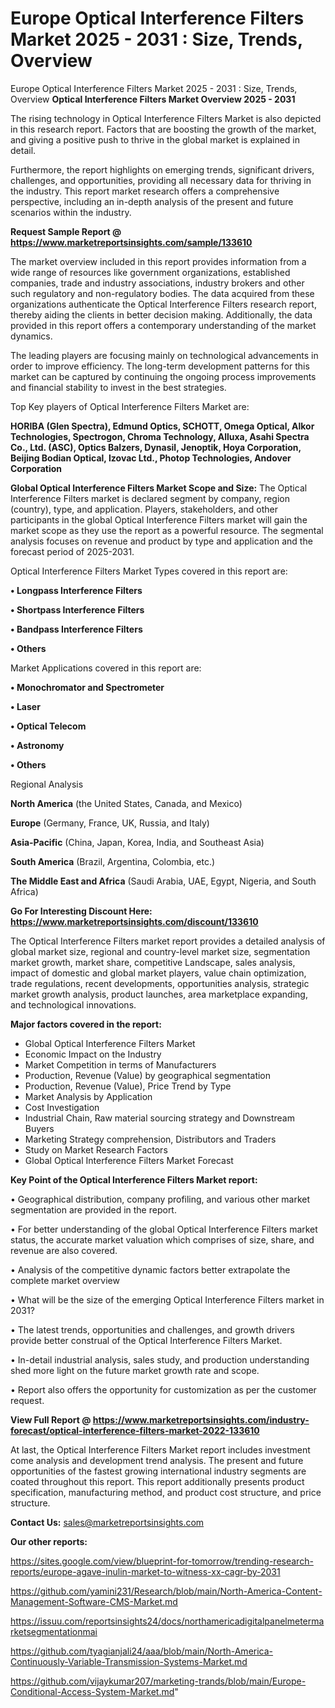 # Europe Optical Interference Filters Market 2025 - 2031 : Size, Trends, Overview
 Europe Optical Interference Filters Market 2025 - 2031 : Size, Trends, Overview
<Strong> Optical Interference Filters Market Overview 2025 - 2031</strong>

The rising technology in Optical Interference Filters Market is also depicted in this research report. Factors that are boosting the growth of the market, and giving a positive push to thrive in the global market is explained in detail.

Furthermore, the report highlights on emerging trends, significant drivers, challenges, and opportunities, providing all necessary data for thriving in the industry. This report market research offers a comprehensive perspective, including an in-depth analysis of the present and future scenarios within the industry.

<strong>Request Sample Report @ <a href=https://www.marketreportsinsights.com/sample/133610>https://www.marketreportsinsights.com/sample/133610</a></strong>

The market overview included in this report provides information from a wide range of resources like government organizations, established companies, trade and industry associations, industry brokers and other such regulatory and non-regulatory bodies. The data acquired from these organizations authenticate the Optical Interference Filters research report, thereby aiding the clients in better decision making. Additionally, the data provided in this report offers a contemporary understanding of the market dynamics.

The leading players are focusing mainly on technological advancements in order to improve efficiency. The long-term development patterns for this market can be captured by continuing the ongoing process improvements and financial stability to invest in the best strategies.

Top Key players of Optical Interference Filters Market are:

<strong>HORIBA (Glen Spectra), Edmund Optics, SCHOTT, Omega Optical, Alkor Technologies, Spectrogon, Chroma Technology, Alluxa, Asahi Spectra Co., Ltd. (ASC), Optics Balzers, Dynasil, Jenoptik, Hoya Corporation, Beijing Bodian Optical, Izovac Ltd., Photop Technologies, Andover Corporation</strong>

<strong><b>Global Optical Interference Filters Market Scope and Size:</b></strong>
The Optical Interference Filters market is declared segment by company, region (country), type, and application. Players, stakeholders, and other participants in the global Optical Interference Filters market will gain the market scope as they use the report as a powerful resource. The segmental analysis focuses on revenue and product by type and application and the forecast period of 2025-2031.

Optical Interference Filters Market Types covered in this report are:

<strong>• Longpass Interference Filters

• Shortpass Interference Filters

• Bandpass Interference Filters

• Others</strong>

Market Applications covered in this report are:

<strong>• Monochromator and Spectrometer

• Laser

• Optical Telecom

• Astronomy

• Others</strong> 

Regional Analysis

<strong>North America</strong> (the United States, Canada, and Mexico)

<strong>Europe</strong> (Germany, France, UK, Russia, and Italy)

<strong>Asia-Pacific</strong> (China, Japan, Korea, India, and Southeast Asia)

<strong>South America</strong> (Brazil, Argentina, Colombia, etc.)

<strong>The Middle East and Africa</strong> (Saudi Arabia, UAE, Egypt, Nigeria, and South Africa)

<strong>Go For Interesting Discount Here: <a href=https://www.marketreportsinsights.com/discount/133610>https://www.marketreportsinsights.com/discount/133610</a></strong>

The Optical Interference Filters market report provides a detailed analysis of global market size, regional and country-level market size, segmentation market growth, market share, competitive Landscape, sales analysis, impact of domestic and global market players, value chain optimization, trade regulations, recent developments, opportunities analysis, strategic market growth analysis, product launches, area marketplace expanding, and technological innovations.

<strong><b>Major factors covered in the report:</b></strong>
<ul>
  <li>Global Optical Interference Filters Market </li>
  <li>Economic Impact on the Industry</li>
  <li>Market Competition in terms of Manufacturers</li>
  <li>Production, Revenue (Value) by geographical segmentation</li>
  <li>Production, Revenue (Value), Price Trend by Type</li>
  <li>Market Analysis by Application</li>
  <li>Cost Investigation</li>
  <li>Industrial Chain, Raw material sourcing strategy and Downstream Buyers</li>
  <li>Marketing Strategy comprehension, Distributors and Traders</li>
  <li>Study on Market Research Factors</li>
  <li>Global Optical Interference Filters Market Forecast</li>
</ul>

<strong><b>Key Point of the Optical Interference Filters Market report:</b></strong>

• Geographical distribution, company profiling, and various other market segmentation are provided in the report.

• For better understanding of the global Optical Interference Filters market status, the accurate market valuation which comprises of size, share, and revenue are also covered.

• Analysis of the competitive dynamic factors better extrapolate the complete market overview

• What will be the size of the emerging Optical Interference Filters market in 2031?

• The latest trends, opportunities and challenges, and growth drivers provide better construal of the Optical Interference Filters Market.

• In-detail industrial analysis, sales study, and production understanding shed more light on the future market growth rate and scope.

• Report also offers the opportunity for customization as per the customer request.

<strong><b>View Full Report @ <a href=https://www.marketreportsinsights.com/industry-forecast/optical-interference-filters-market-2022-133610>https://www.marketreportsinsights.com/industry-forecast/optical-interference-filters-market-2022-133610</a></b></strong>


At last, the Optical Interference Filters Market report includes investment come analysis and development trend analysis. The present and future opportunities of the fastest growing international industry segments are coated throughout this report. This report additionally presents product specification, manufacturing method, and product cost structure, and price structure.

<strong>Contact Us:</strong>
sales@marketreportsinsights.com

<strong>Our other reports:</strong>

<a href=https://sites.google.com/view/blueprint-for-tomorrow/trending-research-reports/europe-agave-inulin-market-to-witness-xx-cagr-by-2031>https://sites.google.com/view/blueprint-for-tomorrow/trending-research-reports/europe-agave-inulin-market-to-witness-xx-cagr-by-2031</a>

<a href=https://github.com/yamini231/Research/blob/main/North-America-Content-Management-Software-CMS-Market.md>https://github.com/yamini231/Research/blob/main/North-America-Content-Management-Software-CMS-Market.md</a>

<a href=https://issuu.com/reportsinsights24/docs/northamericadigitalpanelmetermarketsegmentationmai>https://issuu.com/reportsinsights24/docs/northamericadigitalpanelmetermarketsegmentationmai</a>

<a href=https://github.com/tyagianjali24/aaa/blob/main/North-America-Continuously-Variable-Transmission-Systems-Market.md>https://github.com/tyagianjali24/aaa/blob/main/North-America-Continuously-Variable-Transmission-Systems-Market.md</a>

<a href=https://github.com/vijaykumar207/marketing-trands/blob/main/Europe-Conditional-Access-System-Market.md>https://github.com/vijaykumar207/marketing-trands/blob/main/Europe-Conditional-Access-System-Market.md</a>"
